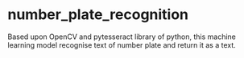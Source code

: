# number_plate_recognition
Based upon OpenCV and pytesseract library of python, this machine learning model recognise text of number plate and return it as a text.
